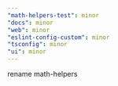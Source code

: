 ```yaml
---
"math-helpers-test": minor
"docs": minor
"web": minor
"eslint-config-custom": minor
"tsconfig": minor
"ui": minor
---
```


rename math-helpers
